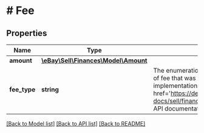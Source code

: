 # # Fee

## Properties

Name | Type | Description | Notes
------------ | ------------- | ------------- | -------------
**amount** | [**\eBay\Sell\Finances\Model\Amount**](Amount.md) |  | [optional]
**fee_type** | **string** | The enumeration value returned here indicates the type of fee that was deducted from the seller&#39;s payout. For implementation help, refer to &lt;a href&#x3D;&#39;https://developer.ebay.com/api-docs/sell/finances/types/api:FeeTypeEnum&#39;&gt;eBay API documentation&lt;/a&gt; | [optional]

[[Back to Model list]](../../README.md#models) [[Back to API list]](../../README.md#endpoints) [[Back to README]](../../README.md)
